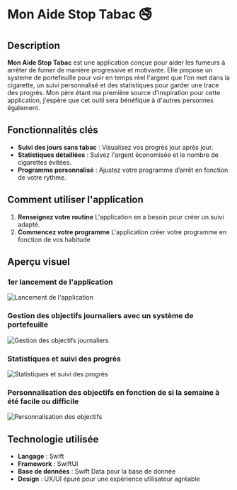 # Mon Aide Stop Tabac 🚭

## Description
**Mon Aide Stop Tabac** est une application conçue pour aider les fumeurs à arrêter de fumer de manière progressive et motivante. Elle propose un systeme de portefeuille pour voir en temps réel l'argent que l'on met dans la cigarette, un suivi personnalisé et des statistiques pour garder une trace des progrès. Mon père étant ma première source d'inspiration pour cette application, j'espère que cet outil sera bénéfique à d'autres personnes également.

## Fonctionnalités clés
- **Suivi des jours sans tabac** : Visualisez vos progrès jour après jour.
- **Statistiques détaillées** : Suivez l'argent économisée et le nombre de cigarettes évitées.
- **Programme personnalisé** : Ajustez votre programme d’arrêt en fonction de votre rythme.

## Comment utiliser l'application
1. **Renseignez votre routine** L'application en a besoin pour créer un suivi adapté.
3. **Commencez votre programme** L'application créer votre programme en fonction de vos habitude

## Aperçu visuel

### 1er lancement de l'application
![Lancement de l'application](./ProjectImage/Startup.gif)

### Gestion des objectifs journaliers avec un système de portefeuille
![Gestion des objectifs journaliers](./ProjectImage/Objectif.gif)

### Statistiques et suivi des progrès
![Statistiques et suivi des progrès](./ProjectImage/Stats.gif)

### Personnalisation des objectifs en fonction de si la semaine à été facile ou difficile
![Personnalisation des objectifs](./ProjectImage/Feelings.gif)

## Technologie utilisée
- **Langage** : Swift
- **Framework** : SwiftUI
- **Base de données** : Swift Data pour la base de donnée
- **Design** : UX/UI épuré pour une expérience utilisateur agréable
